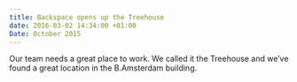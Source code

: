 ```yaml
---
title: Backspace opens up the Treehouse
date: 2016-03-02 14:34:00 +01:00
Date: October 2015
---
```


Our team needs a great place to work. We called it the Treehouse and we’ve found a great location in the B.Amsterdam building.